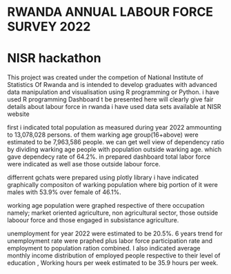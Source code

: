 # RWANDA ANNUAL LABOUR FORCE SURVEY 2022
# NISR hackathon
This project was created under the competion of National Institute of Statistics Of Rwanda and is intended to develop graduates with advanced data manipulation and visualisation using R programming or Python.
i have used R programming
Dashboard t be presented here will clearly give fair details about labour force in rwanda
i have used data sets available at NISR website

first i indicated total population as measured during year 2022 ammounting to 13,078,028 persons. of them warking age group(16+above) were estimated to be 7,963,586 people.
we can get well view of dependency ratio by dividing warking age people with population outside warking age. which gave dependecy rate of 64.2%.
in prepared dashboard total labor force were indicated as well ase those outside labour force. 


differrent gchats were prepared using plotly library
i have indicated graphically compositon of warking population where big portion of it were males with 53.9% over female of 46.1%.

working age population were graphed respective of there occupation namely; market oriented agriculture, non agricultural sector, those outside laboour force and those engaged in subsistance agriculture.

unemployment for year 2022 were estimated to be 20.5%. 6 years trend for unemployment rate were praphed plus labor force participation rate and employment to population ration combined.
I also indicated average monthly income distribution of employed people  respective to their level of education , 
Working hours per week estimated to be 35.9 hours per week.
